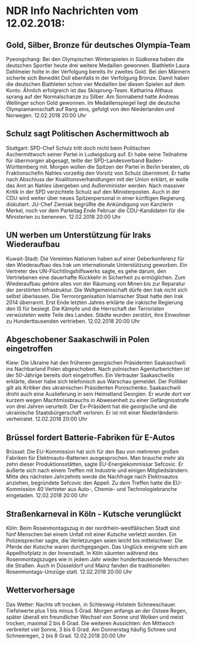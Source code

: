 # NDR Info Nachrichten vom 12.02.2018:


## Gold, Silber, Bronze für deutsches Olympia-Team
Pyeongchang: Bei den Olympischen Winterspielen in Südkorea haben die deutschen Sportler heute drei weitere Medaillen gewonnen. Biathletin Laura Dahlmeier holte in der Verfolgung bereits ihr zweites Gold. Bei den Männern sicherte sich Benedikt Doll ebenfalls in der Verfolgung Bronze. Damit haben die deutschen Biathleten schon vier Medaillen bei diesen Spielen auf dem Konto. Ähnlich erfolgreich ist das Skisprung-Team. Katharina Althaus sprang auf der Normalschanze zu Silber. Am Sonnabend hatte Andreas Wellinger schon Gold gewonnen. Im Medaillenspiegel liegt die deutsche Olympiamannschaft auf Rang eins, gefolgt von den Niederlanden und Norwegen. 12.02.2018 20:00 Uhr 

## Schulz sagt Politischen Aschermittwoch ab
Stuttgart:     SPD-Chef Schulz tritt doch nicht beim Politischen Aschermittwoch seiner Partei in Ludwigsburg auf. Er habe seine Teilnahme für übermorgen abgesagt, teilte der SPD-Landesverband Baden-Württemberg mit. Morgen wollen die Spitzen der Partei in Berlin beraten, ob Fraktionschefin Nahles vorzeitig den Vorsitz von Schulz übernimmt. Er hatte nach Abschluss der Koalitionsverhandlungen mit der Union erklärt, er wolle das Amt an Nahles übergeben und Außenminister werden. Nach massiver Kritik in der SPD verzichtete Schulz auf den Ministerposten. Auch in der CDU wird weiter über neues Spitzenpersonal in einer künftigen Regierung diskutiert. JU-Chef Ziemiak begrüßte die Ankündigung von Kanzlerin Merkel, noch vor dem Parteitag Ende Februar die CDU-Kandidaten für die Ministerien zu benennen. 12.02.2018 20:00 Uhr 

## UN werben um Unterstützung für Iraks Wiederaufbau
Kuwait-Stadt: Die Vereinten Nationen haben auf einer Geberkonferenz für den Wiederaufbau des Irak um internationale Unterstützung geworben. Ein Vertreter des UN-Flüchtlingshilfswerks sagte, es gehe darum, den Vertriebenen eine dauerhafte Rückkehr in Sicherheit zu ermöglichen. Zum Wiederaufbau gehöre alles von der Räumung von Minen bis zur Reparatur der zerstörten Infrastruktur. Die Weltgemeinschaft dürfe den Irak nicht sich selbst überlassen. Die Terrororganisation Islamischer Staat hatte den Irak 2014 überrannt. Erst Ende letzten Jahres erklärte die irakische Regierung den IS für besiegt. Die Kämpfe und die Herrschaft der Terroristen verwüsteten weite Teile des Landes. Städte wurden zerstört, ihre Einwohner zu Hunderttausenden vertrieben. 12.02.2018 20:00 Uhr 

## Abgeschobener Saakaschwili in Polen eingetroffen
Kiew: Die Ukraine hat den früheren georgischen Präsidenten Saakaschwili ins Nachbarland Polen abgeschoben. Nach polnischen Agenturberichten ist der 50-Jährige bereits dort eingetroffen. Ein Vertrauter Saakaschwilis erklärte, dieser habe sich telefonisch aus Warschau gemeldet. Der Politiker gilt als Kritiker des ukrainischen Präsidenten Poroschenko. Saakaschwili droht auch eine Auslieferung in sein Heimatland Georgien. Er wurde dort vor kurzem wegen Machtmissbrauchs in Abwesenheit zu einer Gefängnisstrafe von drei Jahren verurteilt. Der Ex-Präsident hat die georgische und die ukrainische Staatsbürgerschaft verloren. Er ist mit einer Niederländerin verheiratet. 12.02.2018 20:00 Uhr 

## Brüssel fordert Batterie-Fabriken für E-Autos
Brüssel: Die EU-Kommission hat sich für den Bau von mehreren großen Fabriken für Elektroauto-Batterien ausgesprochen. Man brauche mehr als zehn dieser Produktionsstätten, sagte EU-Energiekommissar Sefcovic. Er äußerte sich nach einem Treffen mit Industrie und einigen Mitgliedsländern. Mitte des nächsten Jahrzehnts werde die Nachfrage nach Elektroautos anziehen, begründete Sefcovic den Appell. Zu dem Treffen hatte die EU-Kommission 40 Vertreter aus Auto-, Chemie- und Technologiebranche eingeladen. 12.02.2018 20:00 Uhr 

## Straßenkarneval in Köln - Kutsche verunglückt
Köln: Beim Rosenmontagszug in der nordrhein-westfälischen Stadt sind fünf Menschen bei einem Unfall mit einer Kutsche verletzt worden. Ein Polizeisprecher sagte, die Verletzungen seien leicht bis mittelschwer. Die Pferde der Kutsche waren durchgegangen. Das Unglück ereignete sich am Appellhofplatz in der Innenstadt. In Köln säumten während des Rosenmontagszuges wie in jedem Jahr wieder hunderttausende Menschen die Straßen. Auch in Düsseldorf und Mainz fanden die traditionellen Rosenmontags-Umzüge statt. 12.02.2018 20:00 Uhr 

## Wettervorhersage
Das Wetter:
Nachts oft trocken, in Schleswig-Holstein Schneeschauer. Tiefstwerte plus 1 bis minus 5 Grad. Morgen anfangs an der Ostsee Regen, später überall ein freundlicher Wechsel von Sonne und Wolken und meist trocken, maximal 2 bis 6 Grad. Die weiteren Aussichten: Am Mittwoch verbreitet viel Sonne, 3 bis 6 Grad. Am Donnerstag häufig Schnee und Schneeregen, 2 bis 8 Grad. 12.02.2018 20:00 Uhr 
